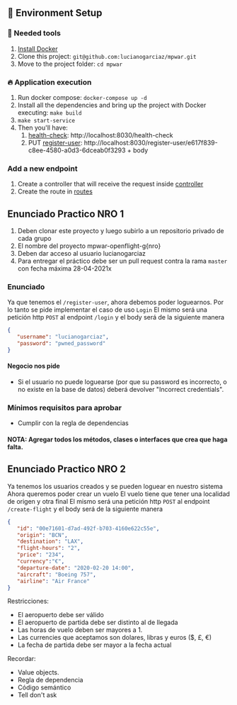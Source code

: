 ## 🚀 Environment Setup

### 🐳 Needed tools

1. [Install Docker](https://www.docker.com/get-started)
2. Clone this project: `git@github.com:lucianogarciaz/mpwar.git`
3. Move to the project folder: `cd mpwar`

### 🔥 Application execution

1. Run docker compose: `docker-compose up -d`
2. Install all the dependencies and bring up the project with Docker executing: `make build`
3. `make start-service`
4. Then you'll have:
   1. [health-check](apps/openflight/backend/src/Controller/Healthcheck): http://localhost:8030/health-check
   2. PUT [register-user](apps/openflight/backend/src/Controller/Users): http://localhost:8030/register-user/e617f839-c8ee-4580-a0d3-6dceab0f3293 + body
   

### Add a new endpoint

1. Create a controller that will receive the request inside [controller](apps/openflight/backend/src/Controller)
2. Create the route in [routes](apps/openflight/backend/config/routes)

## Enunciado Practico NRO 1

1. Deben clonar este proyecto y luego subirlo a un repositorio privado de cada grupo
2. El nombre del proyecto mpwar-openflight-g{nro}
3. Deben dar acceso al usuario lucianogarciaz
4. Para entregar el práctico debe ser un pull request contra la rama `master` con fecha máxima 28-04-2021x 

### Enunciado

Ya que tenemos el `/register-user`, ahora debemos poder loguearnos.
Por lo tanto se pide implementar el caso de uso `Login`
El mismo será una petición http `POST` al endpoint `/login` y el body será de la siguiente manera
```json
{
   "username": "lucianogarciaz",
   "password": "pwned_password"
}
```

#### Negocio nos pide
* Si el usuario no puede loguearse (por que su password es incorrecto, o no existe en la base de datos) deberá devolver 
"Incorrect credentials".

### Mínimos requisitos para aprobar
* Cumplir con la regla de dependencias

#### NOTA: Agregar todos los métodos, clases o interfaces que crea que haga falta.

## Enunciado Practico NRO 2

Ya tenemos los usuarios creados y se pueden loguear en nuestro sistema
Ahora queremos poder crear un vuelo
El vuelo tiene que tener una localidad de origen y otra final
El mismo será una petición http `POST` al endpoint `/create-flight` y el body será de la siguiente manera
```json
{
   "id": "00e71601-d7ad-492f-b703-4160e622c55e",
   "origin": "BCN",
   "destination": "LAX",
   "flight-hours": "2",
   "price": "234",
   "currency":"€",
   "departure-date": "2020-02-20 14:00",
   "aircraft": "Boeing 757",
   "airline": "Air France"
}
```
Restricciones:
* El aeropuerto debe ser válido
* El aeropuerto de partida debe ser distinto al de llegada
* Las horas de vuelo deben ser mayores a 1.
* Las currencies que aceptamos son dolares, libras y euros ($, £, €)
* La fecha de partida debe ser mayor a la fecha actual

Recordar: 
* Value objects.
* Regla de dependencia
* Código semántico
* Tell don't ask